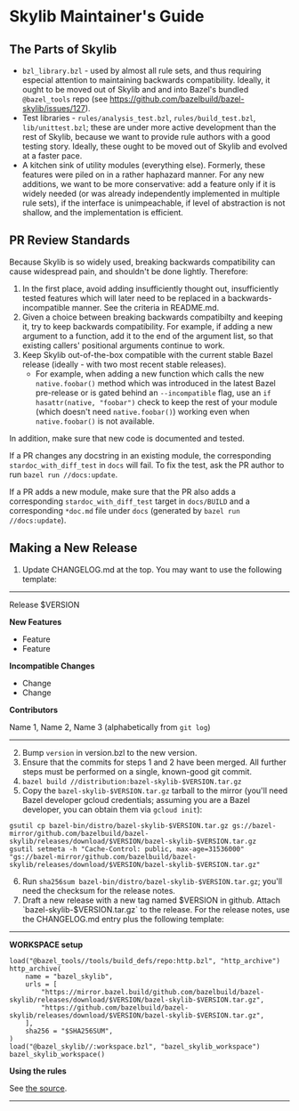 # Skylib Maintainer's Guide

## The Parts of Skylib

*   `bzl_library.bzl` - used by almost all rule sets, and thus requiring
    especial attention to maintaining backwards compatibility. Ideally, it ought
    to be moved out of Skylib and and into Bazel's bundled `@bazel_tools` repo
    (see https://github.com/bazelbuild/bazel-skylib/issues/127).
*   Test libraries - `rules/analysis_test.bzl`, `rules/build_test.bzl`,
    `lib/unittest.bzl`; these are under more active development than the rest of
    Skylib, because we want to provide rule authors with a good testing story.
    Ideally, these ought to be moved out of Skylib and evolved at a faster pace.
*   A kitchen sink of utility modules (everything else). Formerly, these
    features were piled on in a rather haphazard manner. For any new additions,
    we want to be more conservative: add a feature only if it is widely needed
    (or was already independently implemented in multiple rule sets), if the
    interface is unimpeachable, if level of abstraction is not shallow, and the
    implementation is efficient.

## PR Review Standards

Because Skylib is so widely used, breaking backwards compatibility can cause
widespread pain, and shouldn't be done lightly. Therefore:

1.  In the first place, avoid adding insufficiently thought out, insufficiently
    tested features which will later need to be replaced in a
    backwards-incompatible manner. See the criteria in README.md.
2.  Given a choice between breaking backwards compatibilty and keeping it, try
    to keep backwards compatibility. For example, if adding a new argument to a
    function, add it to the end of the argument list, so that existing callers'
    positional arguments continue to work.
3.  Keep Skylib out-of-the-box compatible with the current stable Bazel release
    (ideally - with two most recent stable releases).
    *   For example, when adding a new function which calls the new
        `native.foobar()` method which was introduced in the latest Bazel
        pre-release or is gated behind an `--incompatible` flag, use an `if
        hasattr(native, "foobar")` check to keep the rest of your module (which
        doesn't need `native.foobar()`) working even when `native.foobar()` is
        not available.

In addition, make sure that new code is documented and tested.

If a PR changes any docstring in an existing module, the corresponding
`stardoc_with_diff_test` in `docs` will fail. To fix the test, ask the PR
author to run `bazel run //docs:update`.

If a PR adds a new module, make sure that the PR also adds a corresponding
`stardoc_with_diff_test` target in `docs/BUILD` and a corresponding `*doc.md`
file under `docs` (generated by `bazel run //docs:update`).

## Making a New Release

1.  Update CHANGELOG.md at the top. You may want to use the following template:

--------------------------------------------------------------------------------

Release $VERSION

**New Features**

-   Feature
-   Feature

**Incompatible Changes**

-   Change
-   Change

**Contributors**

Name 1, Name 2, Name 3 (alphabetically from `git log`)

--------------------------------------------------------------------------------

2.  Bump `version` in version.bzl to the new version.
3.  Ensure that the commits for steps 1 and 2 have been merged. All further
    steps must be performed on a single, known-good git commit.
4.  `bazel build //distribution:bazel-skylib-$VERSION.tar.gz`
5.  Copy the `bazel-skylib-$VERSION.tar.gz` tarball to the mirror (you'll need
    Bazel developer gcloud credentials; assuming you are a Bazel developer, you
    can obtain them via `gcloud init`):

```
gsutil cp bazel-bin/distro/bazel-skylib-$VERSION.tar.gz gs://bazel-mirror/github.com/bazelbuild/bazel-skylib/releases/download/$VERSION/bazel-skylib-$VERSION.tar.gz
gsutil setmeta -h "Cache-Control: public, max-age=31536000" "gs://bazel-mirror/github.com/bazelbuild/bazel-skylib/releases/download/$VERSION/bazel-skylib-$VERSION.tar.gz"
```

6.  Run `sha256sum bazel-bin/distro/bazel-skylib-$VERSION.tar.gz`; you'll need
    the checksum for the release notes.
7.  Draft a new release with a new tag named $VERSION in github. Attach
    `bazel-skylib-$VERSION.tar.gz` to the release. For the release notes, use
    the CHANGELOG.md entry plus the following template:

--------------------------------------------------------------------------------

**WORKSPACE setup**

```
load("@bazel_tools//tools/build_defs/repo:http.bzl", "http_archive")
http_archive(
    name = "bazel_skylib",
    urls = [
        "https://mirror.bazel.build/github.com/bazelbuild/bazel-skylib/releases/download/$VERSION/bazel-skylib-$VERSION.tar.gz",
        "https://github.com/bazelbuild/bazel-skylib/releases/download/$VERSION/bazel-skylib-$VERSION.tar.gz",
    ],
    sha256 = "$SHA256SUM",
)
load("@bazel_skylib//:workspace.bzl", "bazel_skylib_workspace")
bazel_skylib_workspace()
```

**Using the rules**

See [the source](https://github.com/bazelbuild/bazel-skylib/tree/$VERSION).

--------------------------------------------------------------------------------